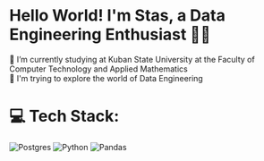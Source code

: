 # Hello World! I'm Stas, a Data Engineering Enthusiast 👋🏼
🔭 I’m currently studying at Kuban State University at the Faculty of Computer Technology and Applied Mathematics<br>🌱 I'm trying to explore the world of Data Engineering


# 💻 Tech Stack:
![Postgres](https://img.shields.io/badge/postgres-%23316192.svg?style=for-the-badge&logo=postgresql&logoColor=white) ![Python](https://img.shields.io/badge/python-3670A0?style=for-the-badge&logo=python&logoColor=ffdd54) ![Pandas](https://img.shields.io/badge/pandas-%23150458.svg?style=for-the-badge&logo=pandas&logoColor=white)
